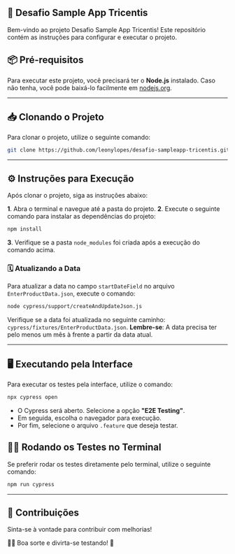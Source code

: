 ## 🚀 Desafio Sample App Tricentis

Bem-vindo ao projeto Desafio Sample App Tricentis! Este repositório contém as instruções para configurar e executar o projeto. 

## 📦 Pré-requisitos

Para executar este projeto, você precisará ter o **Node.js** instalado. Caso não tenha, você pode baixá-lo facilmente em [nodejs.org](https://nodejs.org/en/).

---

## 📥 Clonando o Projeto

Para clonar o projeto, utilize o seguinte comando:

```bash
git clone https://github.com/leonylopes/desafio-sampleapp-tricentis.git
```

---

## ⚙️ Instruções para Execução

Após clonar o projeto, siga as instruções abaixo:

**1**. Abra o terminal e navegue até a pasta do projeto.
**2**. Execute o seguinte comando para instalar as dependências do projeto:

```bash
npm install
```

**3**. Verifique se a pasta `node_modules` foi criada após a execução do comando acima.

### 🗓️ Atualizando a Data

Para atualizar a data no campo `startDateField` no arquivo `EnterProductData.json`, execute o comando:

```bash
node cypress/support/createAndUpdateJson.js
```

Verifique se a data foi atualizada no seguinte caminho: `cypress/fixtures/EnterProductData.json`. **Lembre-se**: A data precisa ter pelo menos um mês à frente a partir da data atual.

---

## 🖥️ Executando pela Interface

Para executar os testes pela interface, utilize o comando:

```bash
npx cypress open
```

- O Cypress será aberto. Selecione a opção **"E2E Testing"**.
- Em seguida, escolha o navegador para execução.
- Por fim, selecione o arquivo `.feature` que deseja testar.

## 🏃‍♂️ Rodando os Testes no Terminal

Se preferir rodar os testes diretamente pelo terminal, utilize o seguinte comando:

```bash
npm run cypress
```

---

## 🎉 Contribuições

Sinta-se à vontade para contribuir com melhorias! 

👨‍💻 Boa sorte e divirta-se testando! 🎉